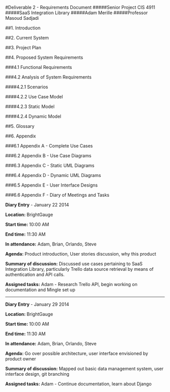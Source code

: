 #Deliverable 2 - Requirements Document
#####Senior Project CIS 4911
#####SaaS Integration Library
#####Adam Merille
#####Professor Masoud Sadjadi

##1. Introduction

##2. Current System

##3. Project Plan

##4. Proposed System Requirements

###4.1 Functional Requirements

###4.2 Analysis of System Requirements

####4.2.1 Scenarios

####4.2.2 Use Case Model

####4.2.3 Static Model

####4.2.4 Dynamic Model
	
##5. Glossary

##6. Appendix

###6.1 Appendix A - Complete Use Cases	

###6.2 Appendix B - Use Case Diagrams

###6.3 Appendix C - Static UML Diagrams

###6.4 Appendix D - Dynamic UML Diagrams

###6.5 Appendix E - User Interface Designs

###6.6 Appendix F - Diary of Meetings and Tasks
	
**Diary Entry** - January 22 2014

**Location:** BrightGauge

**Start time:** 10:00 AM

**End time:** 11:30 AM

**In attendance:** Adam, Brian, Orlando, Steve

**Agenda:** Product introduction, User stories discussion, why this product

**Summary of discussion:** Discussed use cases pertaining to SaaS Integration Library, particularly Trello data source retrieval by means of authentication and API calls.

**Assigned tasks:** Adam - Research Trello API, begin working on documentation and Mingle set up
____


**Diary Entry** - January 29 2014

**Location:** BrightGauge

**Start time:** 10:00 AM

**End time:** 11:30 AM

**In attendance:** Adam, Brian, Orlando, Steve

**Agenda:** Go over possible architecture, user interface envisioned by product owner

**Summary of discussion:** Mapped out basic data management system, user interface design, git branching

**Assigned tasks:** Adam - Continue documentation, learn about Django		
